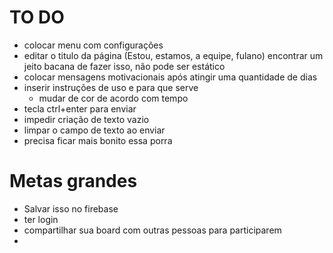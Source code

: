 # TO DO

- colocar menu com configurações
- editar o titulo da página (Estou, estamos, a equipe, fulano) encontrar um jeito bacana de fazer isso, não pode ser estático
- colocar mensagens motivacionais após atingir uma quantidade de dias
- inserir instruções de uso e para que serve
  - mudar de cor de acordo com tempo
- tecla ctrl+enter para enviar
- impedir criação de texto vazio
- limpar o campo de texto ao enviar
- precisa ficar mais bonito essa porra

# Metas grandes

- Salvar isso no firebase
- ter login 
- compartilhar sua board com outras pessoas para participarem
- 
